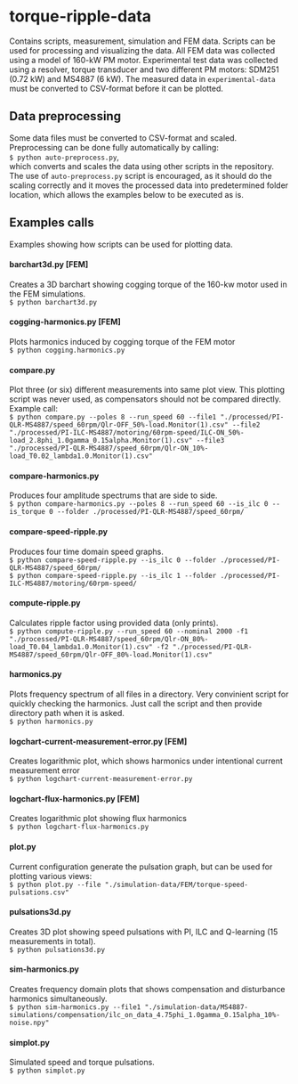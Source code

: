 # torque-ripple-data
Contains scripts, measurement, simulation and FEM data. Scripts can be used for processing and visualizing the data.
All FEM data was collected using a model of 160-kW PM motor. Experimental test data was collected using a resolver, torque transducer and two different PM motors: SDM251 (0.72 kW) and MS4887 (6 kW). The measured data in `experimental-data` must be converted to CSV-format before it can be plotted.

## Data preprocessing
Some data files must be converted to CSV-format and scaled. Preprocessing can be done fully automatically by calling:  
`$ python auto-preprocess.py`,   
which converts and scales the data using other scripts in the repository. The use of `auto-preprocess.py` script is encouraged, as it should do the scaling correctly and it moves the processed data into predetermined folder location, which allows the examples below to be executed as is.

## Examples calls
Examples showing how scripts can be used for plotting data.

#### barchart3d.py [FEM]
Creates a 3D barchart showing cogging torque of the 160-kw motor used in the FEM simulations.  
`$ python barchart3d.py`

#### cogging-harmonics.py [FEM]
Plots harmonics induced by cogging torque of the FEM motor  
`$ python cogging.harmonics.py`

#### compare.py
Plot three (or six) different measurements into same plot view. This plotting script was never used, as compensators should not be compared directly. Example call:  
`$ python compare.py --poles 8 --run_speed 60 --file1 "./processed/PI-QLR-MS4887/speed_60rpm/Qlr-OFF_50%-load.Monitor(1).csv" --file2 "./processed/PI-ILC-MS4887/motoring/60rpm-speed/ILC-ON_50%-load_2.8phi_1.0gamma_0.15alpha.Monitor(1).csv" --file3 "./processed/PI-QLR-MS4887/speed_60rpm/Qlr-ON_10%-load_T0.02_lambda1.0.Monitor(1).csv"`

#### compare-harmonics.py
Produces four amplitude spectrums that are side to side.  
`$ python compare-harmonics.py --poles 8 --run_speed 60 --is_ilc 0 --is_torque 0 --folder ./processed/PI-QLR-MS4887/speed_60rpm/`  

#### compare-speed-ripple.py
Produces four time domain speed graphs.  
`$ python compare-speed-ripple.py --is_ilc 0 --folder ./processed/PI-QLR-MS4887/speed_60rpm/`  
`$ python compare-speed-ripple.py --is_ilc 1 --folder ./processed/PI-ILC-MS4887/motoring/60rpm-speed/`

#### compute-ripple.py
Calculates ripple factor using provided data (only prints).  
`$ python compute-ripple.py --run_speed 60 --nominal 2000 -f1 "./processed/PI-QLR-MS4887/speed_60rpm/Qlr-ON_80%-load_T0.04_lambda1.0.Monitor(1).csv" -f2 "./processed/PI-QLR-MS4887/speed_60rpm/Qlr-OFF_80%-load.Monitor(1).csv"`

#### harmonics.py
Plots frequency spectrum of all files in a directory. Very convinient script for quickly checking the harmonics. Just call the script and then provide directory path when it is asked.  
`$ python harmonics.py`

#### logchart-current-measurement-error.py [FEM]
Creates logarithmic plot, which shows harmonics under intentional current measurement error  
`$ python logchart-current-measurement-error.py`

#### logchart-flux-harmonics.py [FEM]
Creates logarithmic plot showing flux harmonics  
`$ python logchart-flux-harmonics.py`

#### plot.py
Current configuration generate the pulsation graph, but can be used for plotting various views:  
`$ python plot.py --file "./simulation-data/FEM/torque-speed-pulsations.csv"`

#### pulsations3d.py
Creates 3D plot showing speed pulsations with PI, ILC and Q-learning (15 measurements in total).  
`$ python pulsations3d.py`

#### sim-harmonics.py
Creates frequency domain plots that shows compensation and disturbance harmonics simultaneously.  
`$ python sim-harmonics.py --file1 "./simulation-data/MS4887-simulations/compensation/ilc_on_data_4.75phi_1.0gamma_0.15alpha_10%-noise.npy"`

#### simplot.py
Simulated speed and torque pulsations.  
`$ python simplot.py`  
